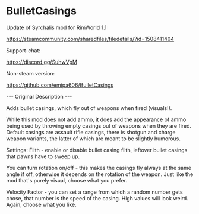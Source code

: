 # BulletCasings

Update of Syrchalis mod for RimWorld 1.1

https://steamcommunity.com/sharedfiles/filedetails/?id=1508411404

Support-chat:

https://discord.gg/SuhwVpM

Non-steam version:

https://github.com/emipa606/BulletCasings
	
--- Original Description ---

Adds bullet casings, which fly out of weapons when fired (visuals!).

While this mod does not add ammo, it does add the appearance of ammo being used by throwing empty casings out of weapons when they are fired. Default casings are assault rifle casings, there is shotgun and charge weapon variants, the latter of which are meant to be slightly humorous.

Settings:
Filth - enable or disable bullet casing filth, leftover bullet casings that pawns have to sweep up.

You can turn rotation on/off - this makes the casings fly always at the same angle if off, otherwise it depends on the rotation of the weapon. Just like the mod that's purely visual, choose what you prefer.

Velocity Factor - you can set a range from which a random number gets chose, that number is the speed of the casing. High values will look weird. Again, choose what you like.
